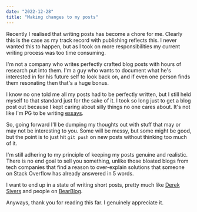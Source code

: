 ```yaml
---
date: "2022-12-28"
title: "Making changes to my posts"
---
```


Recently I realised that writing posts has become a chore for me. Clearly this is the case as my track record with publishing reflects this. I never wanted this to happen, but as I took on more responsibilities my current writing process was too time consuming.

I'm not a company who writes perfectly crafted blog posts with hours of research put into them. I'm a guy who wants to document what he's interested in for his future self to look back on, and if even one person finds them resonating then that's a huge bonus.

I know no one told me all my posts had to be perfectly written, but I still held myself to that standard just for the sake of it. I took so long just to get a blog post out because I kept caring about silly things no one cares about. It's not like I'm PG to be writing [essays](http://www.paulgraham.com/articles.html).

So, going forward I'll be dumping my thoughts out with stuff that may or may not be interesting to you. Some will be messy, but some might be good, but the point is to just hit `git push` on new posts without thinking too much of it.

I'm still adhering to my principle of keeping my posts genuine and realistic. There is no end goal to sell you something, unlike those bloated blogs from tech companies that find a reason to over-explain solutions that someone on Stack Overflow has already answered in 5 words.

I want to end up in a state of writing short posts, pretty much like [Derek Sivers](https://sive.rs/blog) and people on [BearBlog](https://bearblog.dev/discover/).

Anyways, thank you for reading this far. I genuinely appreciate it.
